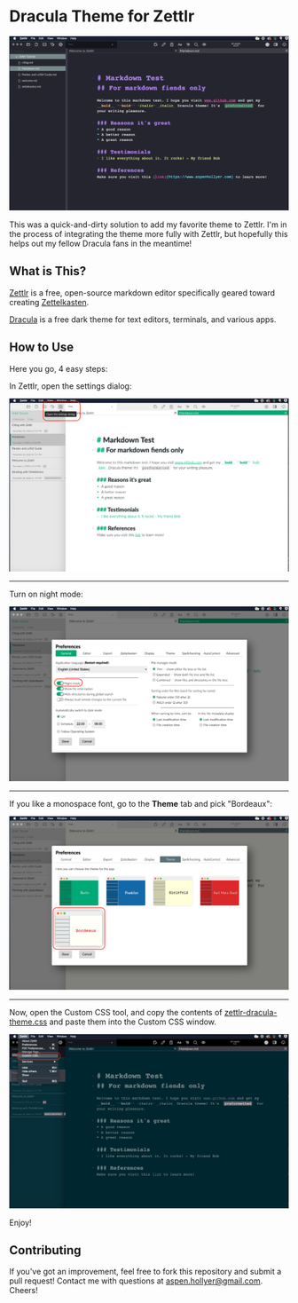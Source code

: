 # Dracula Theme for Zettlr

![](img/screenshot.png)

This was a quick-and-dirty solution to add my favorite theme to Zettlr. I'm in the process of integrating the theme more fully with Zettlr, but hopefully this helps out my fellow Dracula fans in the meantime!

## What is This?

[Zettlr](https://www.zettlr.com/) is a free, open-source markdown editor specifically geared toward creating [Zettelkasten](https://zettelkasten.de/).

[Dracula](https://draculatheme.com/) is a free dark theme for text editors, terminals, and various apps.

## How to Use
Here you go, 4 easy steps:

In Zettlr, open the settings dialog:

![](img/open-settings.png)

---

Turn on night mode:

![](img/settings-night-mode.png)

---

If you like a monospace font, go to the __Theme__ tab and pick "Bordeaux":

![](img/settings-theme.png)

---

Now, open the Custom CSS tool, and copy the contents of [zettlr-dracula-theme.css](zettlr-dracula-theme.css) and paste them into the Custom CSS window.

![](img/custom-css.png)

Enjoy!

## Contributing

If you've got an improvement, feel free to fork this repository and submit a pull request! Contact me with questions at aspen.hollyer@gmail.com. Cheers!